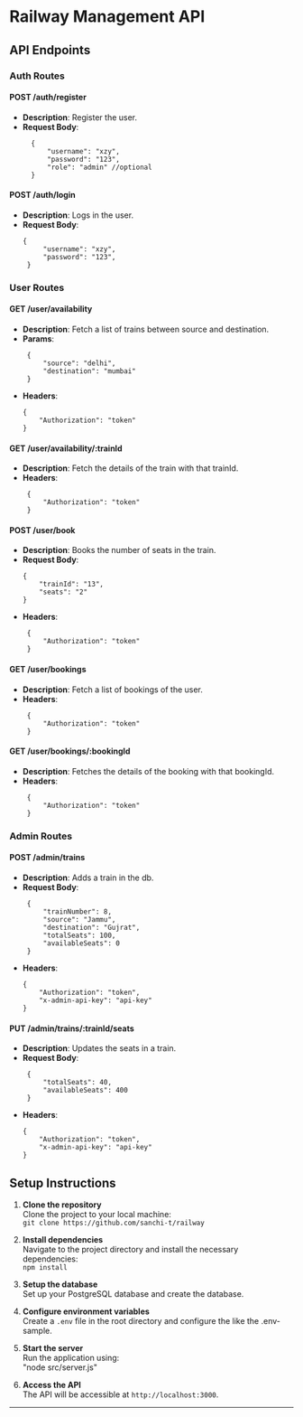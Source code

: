 # Railway Management API


## API Endpoints

### Auth Routes

#### POST /auth/register
- **Description**: Register the user.
- **Request Body**:
  ```
    {
        "username": "xzy",
        "password": "123",
        "role": "admin" //optional
    }
  ```

#### POST /auth/login
- **Description**: Logs in the user.
- **Request Body**:
   ```
   {
        "username": "xzy",
        "password": "123",
    }
   ```

### User Routes

#### GET /user/availability
- **Description**: Fetch a list of trains between source and destination.
- **Params**: 
   ```
    {
        "source": "delhi",
        "destination": "mumbai"
    }
   ```
- **Headers**:
    ```
    {
        "Authorization": "token"
    }
    ```

#### GET /user/availability/:trainId
- **Description**: Fetch the details of the train with that trainId.
- **Headers**:
   ```
    {
        "Authorization": "token"
    }
   ```

#### POST /user/book
- **Description**: Books the number of seats in the train.
- **Request Body**: 
    ```
    {
        "trainId": "13",
        "seats": "2"
    }
    ```
- **Headers**:
   ```
    {
        "Authorization": "token"
    }
   ```

#### GET /user/bookings
- **Description**: Fetch a list of bookings of the user.
- **Headers**:
   ```
    {
        "Authorization": "token"
    }
   ```

#### GET /user/bookings/:bookingId
- **Description**: Fetches the details of the booking with that bookingId.
- **Headers**:
   ```
    {
        "Authorization": "token"
    }
   ```

### Admin Routes

#### POST /admin/trains
- **Description**: Adds a train in the db.
- **Request Body**:
   ```
    {
        "trainNumber": 8,
        "source": "Jammu",
        "destination": "Gujrat",
        "totalSeats": 100,
        "availableSeats": 0
    }
   ```
- **Headers**:
    ```
    {
        "Authorization": "token",
        "x-admin-api-key": "api-key"
    }
    ```

#### PUT /admin/trains/:trainId/seats
- **Description**: Updates the seats in a train.
- **Request Body**:
   ```
    {
        "totalSeats": 40,
        "availableSeats": 400
    }
   ```
- **Headers**:
    ```
    {
        "Authorization": "token",
        "x-admin-api-key": "api-key"
    }
    ```

## Setup Instructions

1. **Clone the repository**  
   Clone the project to your local machine:  
   `git clone https://github.com/sanchi-t/railway`

2. **Install dependencies**  
   Navigate to the project directory and install the necessary dependencies:  
   `npm install`

3. **Setup the database**  
   Set up your PostgreSQL database and create the database.

4. **Configure environment variables**  
   Create a `.env` file in the root directory and configure the like the .env-sample.

5. **Start the server**  
   Run the application using:  
   "node src/server.js"

6. **Access the API**  
   The API will be accessible at `http://localhost:3000`.

---

